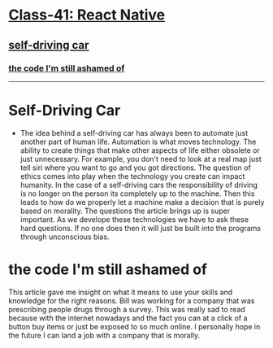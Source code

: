 # [Class-41: React Native](/README.md)

## [self-driving car](https://www.freep.com/story/money/cars/2017/11/21/self-driving-cars-ethics/804805001/)

### [the code I'm still ashamed of](https://www.freecodecamp.org/news/the-code-im-still-ashamed-of-e4c021dff55e)

<hr>

# Self-Driving Car

- The idea behind a self-driving car has always been to automate just another part of human life. Automation is what moves technology. The ability to create things that make other aspects of life either obsolete or just unnecessary. For example, you don't need to look at a real map just tell siri where you want to go and you got directions. The question of ethics comes into play when the technology you create can impact humanity. In the case of a self-driving cars the responsibility of driving is no longer on the person its completely up to the machine. Then this leads to how do we properly let a machine make a decision that is purely based on morality. The questions the article brings up is super important. As we develope these technologies we have to ask these hard questions. If no one does then it will just be built into the programs through unconscious bias.

# the code I'm still ashamed of

This article gave me insight on what it means to use your skills and knowledge for the right reasons. Bill was working for a company that was prescribing people drugs through a survey. This was really sad to read because with the internet nowadays and the fact you can at a click of a button buy items or just be exposed to so much online. I personally hope in the future I can land a job with a company that is morally.  
